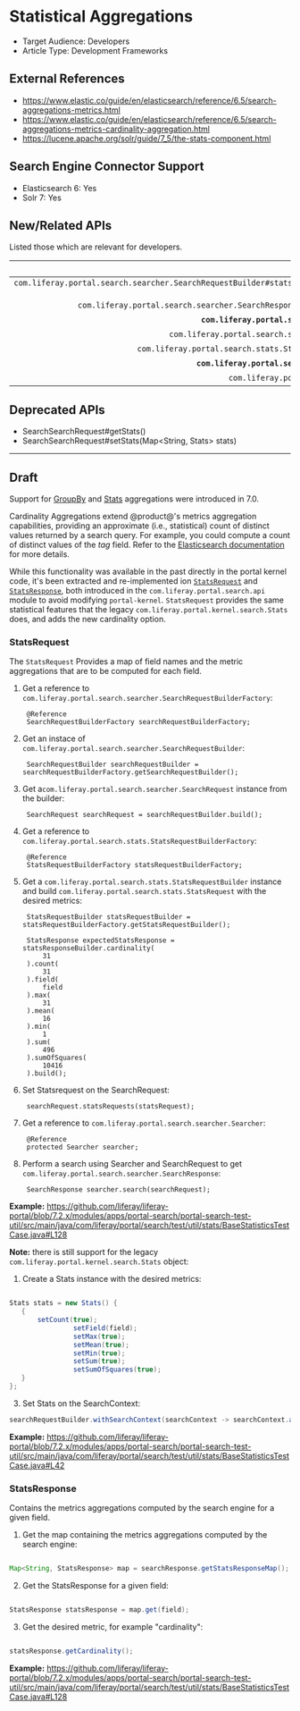 # Statistical Aggregations

* Target Audience: Developers
* Article Type: Development Frameworks

## External References

* https://www.elastic.co/guide/en/elasticsearch/reference/6.5/search-aggregations-metrics.html
* https://www.elastic.co/guide/en/elasticsearch/reference/6.5/search-aggregations-metrics-cardinality-aggregation.html
* https://lucene.apache.org/solr/guide/7_5/the-stats-component.html

## Search Engine Connector Support
* Elasticsearch 6: Yes
* Solr 7: Yes

## New/Related APIs

Listed those which are relevant for developers.
 
API (FQCN) | Provided by Artifact |
---------: | :------------------: |
`com.liferay.portal.search.searcher.SearchRequestBuilder#statsRequests(StatsRequest... statsRequests)` | com.liferay.portal.search.api
`com.liferay.portal.search.searcher.SearchResponse#getStatsResponseMap()` | com.liferay.portal.search.api
**`com.liferay.portal.search.stats.StatsRequest`** |	com.liferay.portal.search.api
`com.liferay.portal.search.stats.StatsRequestBuilder` |	com.liferay.portal.search.api
`com.liferay.portal.search.stats.StatsRequestBuilderFactory` |	com.liferay.portal.search.api
**`com.liferay.portal.search.stats.StatsResponse`** |	com.liferay.portal.search.api
`com.liferay.portal.kernel.search.Stats` | portal-kernel

## Deprecated APIs
* SearchSearchRequest#getStats()
* SearchSearchRequest#setStats(Map<String, Stats> stats)

----

## Draft

Support for 
[GroupBy](https://github.com/liferay/liferay-portal/blob/7.2.x/portal-kernel/src/com/liferay/portal/kernel/search/GroupBy.java) 
and 
[Stats](https://github.com/liferay/liferay-portal/blob/7.2.x/portal-kernel/src/com/liferay/portal/kernel/search/Stats.java) 
aggregations were introduced in 7.0.

Cardinality Aggregations extend @product@'s metrics aggregation capabilities,
providing an approximate (i.e., statistical) count of distinct values returned
by a search query. For example, you could compute a count of distinct values of
the _tag_ field. Refer to the 
[Elasticsearch documentation](https://www.elastic.co/guide/en/elasticsearch/reference/6.5/search-aggregations-metrics-cardinality-aggregation.html) 
for more details.

While this functionality was available in the past directly in the portal kernel
code, it's been extracted and re-implemented ion 
[`StatsRequest`](https://github.com/liferay/liferay-portal/blob/7.2.x/modules/apps/portal-search/portal-search-api/src/main/java/com/liferay/portal/search/stats/StatsRequest.java) 
and 
[`StatsResponse`](https://github.com/liferay/liferay-portal/blob/7.2.x/modules/apps/portal-search/portal-search-api/src/main/java/com/liferay/portal/search/stats/StatsResponse.java), 
both introduced in the `com.liferay.portal.search.api` module to avoid modifying
`portal-kernel`. `StatsRequest` provides the same statistical features that the
legacy `com.liferay.portal.kernel.search.Stats` does, and adds the new
cardinality option.

### StatsRequest

The `StatsRequest` Provides a map of field names and the metric aggregations
that are to be computed for each field.

1. Get a reference to `com.liferay.portal.search.searcher.SearchRequestBuilderFactory`:

        @Reference
        SearchRequestBuilderFactory searchRequestBuilderFactory;

2. Get an instace of `com.liferay.portal.search.searcher.SearchRequestBuilder`:

        SearchRequestBuilder searchRequestBuilder = searchRequestBuilderFactory.getSearchRequestBuilder();

3. Get a`com.liferay.portal.search.searcher.SearchRequest` instance from the builder:

        SearchRequest searchRequest = searchRequestBuilder.build();

4. Get a reference to `com.liferay.portal.search.stats.StatsRequestBuilderFactory`:

        @Reference
        StatsRequestBuilderFactory statsRequestBuilderFactory;

5. Get a `com.liferay.portal.search.stats.StatsRequestBuilder` instance and build `com.liferay.portal.search.stats.StatsRequest` with the desired metrics:

        StatsRequestBuilder statsRequestBuilder = statsRequestBuilderFactory.getStatsRequestBuilder();

        StatsResponse expectedStatsResponse = statsResponseBuilder.cardinality(
            31
        ).count(
            31
        ).field(
            field
        ).max(
            31
        ).mean(
            16
        ).min(
            1
        ).sum(
            496
        ).sumOfSquares(
            10416
        ).build();

6. Set Statsrequest on the SearchRequest:

        searchRequest.statsRequests(statsRequest);

7. Get a reference to `com.liferay.portal.search.searcher.Searcher`:

        @Reference
        protected Searcher searcher;

8. Perform a search using Searcher and SearchRequest to get `com.liferay.portal.search.searcher.SearchResponse`:

        SearchResponse searcher.search(searchRequest);


**Example:** https://github.com/liferay/liferay-portal/blob/7.2.x/modules/apps/portal-search/portal-search-test-util/src/main/java/com/liferay/portal/search/test/util/stats/BaseStatisticsTestCase.java#L128

**Note:** there is still support for the legacy `com.liferay.portal.kernel.search.Stats` object:

1. Create a Stats instance with the desired metrics:
```java

Stats stats = new Stats() {
   {
       setCount(true);
    			setField(field);
    			setMax(true);
    			setMean(true);
    			setMin(true);
    			setSum(true);
    			setSumOfSquares(true);
   }
};
```
3. Set Stats on the SearchContext:
```java
searchRequestBuilder.withSearchContext(searchContext -> searchContext.addStats(stats));
```

**Example:** https://github.com/liferay/liferay-portal/blob/7.2.x/modules/apps/portal-search/portal-search-test-util/src/main/java/com/liferay/portal/search/test/util/stats/BaseStatisticsTestCase.java#L42

### StatsResponse

Contains the metrics aggregations computed by the search engine for a given field.

1. Get the map containing the metrics aggregations computed by the search engine:
```java

Map<String, StatsResponse> map = searchResponse.getStatsResponseMap();
```
2. Get the StatsResponse for a given field:
```java

StatsResponse statsResponse = map.get(field);
```
3. Get the desired metric, for example "cardinality":
```java

statsResponse.getCardinality();
```

**Example:** https://github.com/liferay/liferay-portal/blob/7.2.x/modules/apps/portal-search/portal-search-test-util/src/main/java/com/liferay/portal/search/test/util/stats/BaseStatisticsTestCase.java#L128

